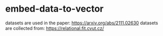 # embed-data-to-vector
datasets are used in the paper: https://arxiv.org/abs/2111.02630
datasets are collected from: https://relational.fit.cvut.cz/ 
